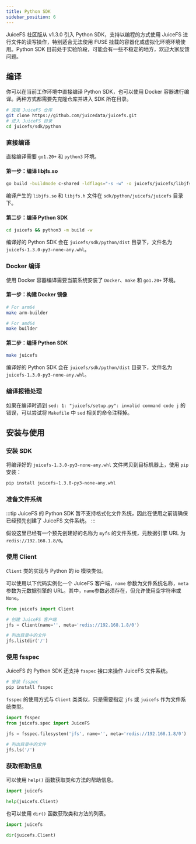```yaml
---
title: Python SDK
sidebar_position: 6
---
```


JuiceFS 社区版从 v1.3.0 引入 Python SDK，支持以编程的方式使用 JuiceFS 进行文件的读写操作，特别适合无法使用 FUSE 挂载的容器化或虚拟化环境环境使用。Python SDK 目前处于实验阶段，可能会有一些不稳定的地方，欢迎大家反馈问题。

## 编译

你可以在当前工作环境中直接编译 Python SDK，也可以使用 Docker 容器进行编译。两种方式都需要先克隆仓库并进入 SDK 所在目录。

```bash
# 克隆 JuiceFS 仓库
git clone https://github.com/juicedata/juicefs.git
# 进入 JuiceFS 目录
cd juicefs/sdk/python
```

### 直接编译

直接编译需要 `go1.20+` 和 `python3` 环境。

#### 第一步：编译 libjfs.so

```bash
go build -buildmode c-shared -ldflags="-s -w" -o juicefs/juicefs/libjfs.so ../java/libjfs
```

编译产生的 `libjfs.so` 和 `libjfs.h` 文件在 `sdk/python/juicefs/juicefs` 目录下。

#### 第二步：编译 Python SDK

```bash
cd juicefs && python3 -m build -w
```

编译好的 Python SDK 会在 `juicefs/sdk/python/dist` 目录下，文件名为 `juicefs-1.3.0-py3-none-any.whl`。

### Docker 编译

使用 Docker 容器编译需要当前系统安装了 `Docker`、`make` 和 `go1.20+` 环境。

#### 第一步：构建 Docker 镜像

```bash
# For arm64
make arm-builder

# For amd64
make builder
```

#### 第二步：编译 Python SDK

```bash
make juicefs
```

编译好的 Python SDK 会在 `juicefs/sdk/python/dist` 目录下，文件名为 `juicefs-1.3.0-py3-none-any.whl`。

### 编译报错处理

如果在编译时遇到 `sed: 1: "juicefs/setup.py": invalid command code j` 的错误，可以尝试将 `Makefile` 中 `sed` 相关的命令注释掉。

## 安装与使用

### 安装 SDK

将编译好的 `juicefs-1.3.0-py3-none-any.whl` 文件拷贝到目标机器上，使用 `pip` 安装：

```bash
pip install juicefs-1.3.0-py3-none-any.whl
```

### 准备文件系统

:::tip
JuiceFS 的 Python SDK 暂不支持格式化文件系统，因此在使用之前请确保已经预先创建了 JuiceFS 文件系统。
:::

假设这里已经有一个预先创建好的名称为 `myfs` 的文件系统，元数据引擎 URL 为 `redis://192.168.1.8/0`。

### 使用 Client

`Client` 类的实现与 Python 的 io 模块类似。

可以使用以下代码实例化一个 JuiceFS 客户端，`name` 参数为文件系统名称，`meta` 参数为元数据引擎的 URL。其中，`name`参数必须存在，但允许使用空字符串或 `None`。

```python
from juicefs import Client

# 创建 JuiceFS 客户端
jfs = Client(name='', meta='redis://192.168.1.8/0')

# 列出目录中的文件
jfs.listdir('/')
```

### 使用 fsspec

JuiceFS 的 Python SDK 还支持 `fsspec` 接口来操作 JuiceFS 文件系统。

```bash
# 安装 fsspec
pip install fsspec
```

`fsspec` 的使用方式与 `Client` 类类似，只是需要指定 `jfs` 或 `juicefs` 作为文件系统类型。

```python
import fsspec
from juicefs.spec import JuiceFS

jfs = fsspec.filesystem('jfs', name='', meta='redis://192.168.1.8/0')

# 列出目录中的文件
jfs.ls('/')
```

### 获取帮助信息

可以使用 `help()` 函数获取类和方法的帮助信息。

```python
import juicefs

help(juicefs.Client)
```

也可以使用 `dir()` 函数获取类和方法的列表。

```python
import juicefs

dir(juicefs.Client)
```
